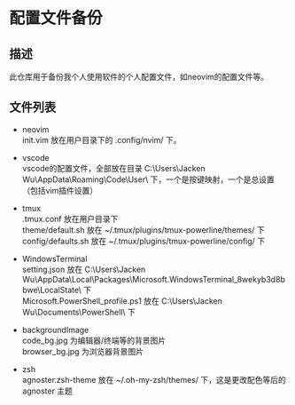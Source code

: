 # 配置文件备份

## 描述

此仓库用于备份我个人使用软件的个人配置文件，如neovim的配置文件等。

## 文件列表

* neovim  
  init.vim 放在用户目录下的 .config/nvim/ 下。

* vscode  
  vscode的配置文件，全部放在目录 C:\Users\Jacken Wu\AppData\Roaming\Code\User\ 下，一个是按键映射，一个是总设置（包括vim插件设置）

* tmux  
  .tmux.conf 放在用户目录下  
  theme/default.sh 放在 ~/.tmux/plugins/tmux-powerline/themes/ 下  
  config/defaults.sh 放在 ~/.tmux/plugins/tmux-powerline/config/ 下

* WindowsTerminal  
  setting.json 放在 C:\Users\Jacken Wu\AppData\Local\Packages\Microsoft.WindowsTerminal_8wekyb3d8bbwe\LocalState\ 下  
  Microsoft.PowerShell_profile.ps1 放在 C:\Users\Jacken Wu\Documents\PowerShell\ 下

* backgroundImage  
  code_bg.jpg 为编辑器/终端等的背景图片  
  browser_bg.jpg 为浏览器背景图片

* zsh  
  agnoster.zsh-theme 放在 ~/.oh-my-zsh/themes/ 下，这是更改配色等后的 agnoster 主题
